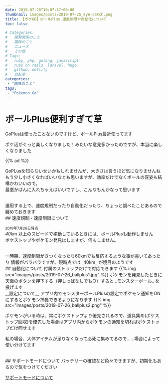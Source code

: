 ```yaml
---
date: 2019-07-26T10:07:17+09:00
thumbnail: images/posts/2019-07-25_eye-catch.png
title: 【ポケGO】ボールPlus 速度制限や自動化について
toc: false

# Categories:
#   開発関係のこと
#   趣味のこと
#   ニュース
#   その他
# Tags:
#   ruby, php, golang, javascript
#   ruby on rails, laravel, hugo
#   github, netlify
#   自転車
categories:
 - "趣味のこと"
tags:
 - "Pokemon Go"
---
```


# ボールPlus便利すぎて草

GoPlusは使ったことないのですけど、ボールPlus最近使ってます

ポケ活がぐっと楽しくなりました！みたいな意見多かったのですが、本当に楽しくなりました  

{{% ad %}}

GoPLusを知らないせいかもしれませんが、大きさは言うほど気になりませんね  
もう少し小さくなればいいなとも思いますが、効率だけでなくボールの容姿も結構かわいいので。  
最悪かばんに入れちゃえばいいですし、こんなもんかなって思います

<br>
運用する上で、速度規制だったり自動化だったり、ちょっと調べたことあるので纏めておきます

<br>
## 速度規制・速度制限について

<small>2019年7月26日時点</small>  
_40km_ 以上のスピードで移動しているときには、ボールPlusも動作しません  
ポケストップやポケモン発見はしますが、何もしません。

<br>
一時期、速度制限がきつくなったり60kmでも反応するような事が書いてあったり  
情報がバラバラですが、現時点では _40km_ が境目のようです

<br>
## 自動化について
付属のストラップだけで対応できます  
{{% img src="images/posts/2019-07-26_ballplus1.jpg" %}}  
ポケモンを発見したときに天面のボタンを押下する（押しっぱなしでも○）すると _モンスターボール_ を投げます

<br>
__設定について__  
アプリ内でモンスターボールPlusの設定でポケモン通知をONにするとポケモン捕獲できるようになります  
{{% img src="images/posts/2019-07-26_ballplus2.png" %}}

ポケモンがいる時は、常にポケストップより優先されるので、道具集め(ポケストップ回収)を優先した場合はアプリ内からポケモンの通知を切ればポケストップだけ回せます

私の場合、大体アイテムが足りなくなって必死に集めてるので……場合によって使い分けてます  


<br>
## サポートモードについて
バッテリーの確認など色々できますが、初期化もあるので気をつけてください  

[サポートモードについて](https://www.nintendo.co.jp/support/switch/accessories/monsterballplus_supportmode.html)


